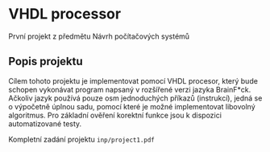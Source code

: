 # VHDL processor 
První projekt z předmětu Návrh počítačových systémů

## Popis projektu
Cı́lem tohoto projektu je implementovat pomocı́ VHDL procesor, který bude schopen vykonávat program
napsaný v rozšı́řené verzi jazyka BrainF*ck. Ačkoliv jazyk použı́vá pouze osm jednoduchých přı́kazů
(instrukcı́), jedná se o výpočetně úplnou sadu, pomocı́ které je možné implementovat libovolný algoritmus.
Pro základnı́ ověřenı́ korektnı́ funkce jsou k dispozici automatizované testy.

Kompletní zadání projektu `inp/project1.pdf`
